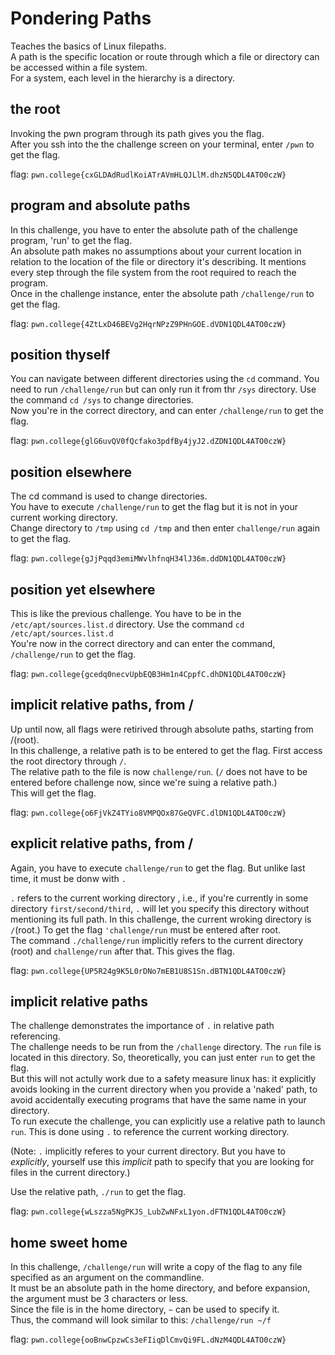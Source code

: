 # Pondering Paths
Teaches the basics of Linux filepaths.  
A path is the specific location or route through which a file or directory can be accessed within a file system.  
For a system, each level in the hierarchy is a directory.

## the root
Invoking the pwn program through its path gives you the flag.  
After you ssh into the the challenge screen on your terminal, enter `/pwn` to get the flag.

flag: `pwn.college{cxGLDAdRudlKoiATrAVmHLQJLlM.dhzN5QDL4ATO0czW}`

## program and absolute paths
In this challenge, you have to enter the absolute path of the challenge program, 'run' to get the flag.  
An absolute path makes no assumptions about your current location in relation to the location of the file or directory it's describing. It mentions every step through the file system from the root required to reach the program.  
Once in the challenge instance, enter the absolute path `/challenge/run` to get the flag.

flag: `pwn.college{4ZtLxD46BEVg2HqrNPzZ9PHnGOE.dVDN1QDL4ATO0czW}`

## position thyself
You can navigate between different directories using the `cd` command.
You need to run `/challenge/run` but can only run it from thr `/sys` directory.
Use the command `cd /sys` to change directories.  
Now you're in the correct directory, and can enter `/challenge/run` to get the flag.

flag: `pwn.college{glG6uvQV0fQcfako3pdfBy4jyJ2.dZDN1QDL4ATO0czW}`

## position elsewhere
The cd command is used to change directories.  
You have to execute `/challenge/run` to get the flag but it is not in your current working directory.  
Change directory to `/tmp` using `cd /tmp` and then enter `challenge/run` again to get the flag.

flag: `pwn.college{gJjPqqd3emiMWvlhfnqH34lJ36m.ddDN1QDL4ATO0czW}`


## position yet elsewhere
This is like the previous challenge. You have to be in the `/etc/apt/sources.list.d` directory.
Use the command `cd /etc/apt/sources.list.d`  
You're now in the correct directory and can enter the command, `/challenge/run` to get the flag. 

flag: `pwn.college{gcedq0necvUpbEQB3Hm1n4CppfC.dhDN1QDL4ATO0czW}`

## implicit relative paths, from /
Up until now, all flags were retirived through absolute paths, starting from /(root).  
In this challenge, a relative path is to be entered to get the flag.  First access the root directory through `/`.  
The relative path to the file is now `challenge/run`.  (`/` does not have to be entered before challenge now, since we're suing a relative path.)  
This will get the flag.

flag: `pwn.college{o6FjVkZ4TYio8VMPQOx87GeQVFC.dlDN1QDL4ATO0czW}`


## explicit relative paths, from /
Again, you have to execute `challenge/run` to get the flag. But unlike last time, it must be donw with `.`  

`.` refers to the current working directory , i.e., if you're currently in some directory `first/second/third`, `.` will let you specify this directory without mentioning its full path.
In this challenge, the current wroking directory is `/`(root.) 
To get the flag `'challenge/run` must be entered after root.  
The command `./challenge/run` implicitly refers to the current directory (root) and `challenge/run` after that.
This gives the flag.

flag: `pwn.college{UP5R24g9K5L0rDNo7mEB1U8S1Sn.dBTN1QDL4ATO0czW}`

## implicit relative paths
The challenge demonstrates the importance of `.` in relative path referencing.  
The challenge needs to be run from the `/challenge` directory. The `run` file is located in this directory. So, theoretically, you can just enter `run` to get the flag.  
But this will not actully work due to a safety measure linux has: it explicitly avoids looking in the current directory when you provide a 'naked' path, to avoid accidentally executing programs that have the same name in your directory.  
To run execute the challenge, you can explicitly use a relative path to launch `run`. This is done using `.` to reference the current working directory.
  
(Note: `.` implicitly referes to your current directory. But you have to _explicitly_, yourself use this _implicit_ path to specify that you are looking for files in the current directory.)  
  
Use the relative path, `./run` to get the flag.

flag: `pwn.college{wLszza5NgPKJS_LubZwNFxL1yon.dFTN1QDL4ATO0czW}`

## home sweet home
In this challenge, `/challenge/run` will write a copy of the flag to any file specified as an argument on the commandline.  
It must be an absolute path in the home directory, and before expansion, the argument must be 3 characters or less.  
Since the file is in the home directory, `~` can be used to specify it.  
Thus, the command will look similar to this: `/challenge/run ~/f`  

flag: `pwn.college{ooBnwCpzwCs3eFIiqDlCmvQi9FL.dNzM4QDL4ATO0czW}`

